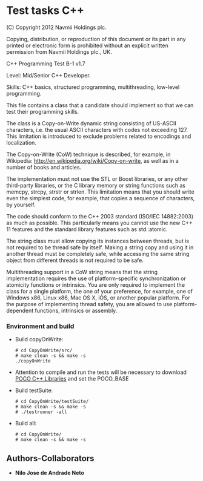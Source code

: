 # Test tasks C++ 
  
(C) Copyright 2012 Navmii Holdings plc.

Copying, distribution, or reproduction of this document or its part in any printed or electronic form is prohibited without an explicit written permission from Navmii Holdings plc., UK.

C++ Programming Test B-1 v1.7

Level: Mid/Senior C++ Developer.

Skills: C++ basics, structured programming, multithreading, low-level programming.

This file contains a class that a candidate should implement so that we can test their programming skills.

The class is a Copy-on-Write dynamic string consisting of US-ASCII characters, i.e. the usual ASCII characters with codes not exceeding 127. This limitation is introduced to exclude problems related to encodings and localization.

The Copy-on-Write (CoW) technique is described, for example, in Wikipedia: http://en.wikipedia.org/wiki/Copy-on-write, as well as in a number of books and articles.

The implementation must not use the STL or Boost libraries, or any other third-party libraries, or the C library memory or string functions such as memcpy, strcpy, strstr or strlen. This limitation means that you should write even the simplest code, for example, that copies a sequence of characters, by yourself.

The code should conform to the C++ 2003 standard (ISO/IEC 14882:2003) as much as possible. This particularly means you cannot use the new C++ 11 features and the standard library features such as std::atomic.

The string class must allow copying its instances between threads, but is not required to be thread safe by itself. Making a string copy and using it in another thread must be completely safe, while accessing the same string object from different threads is not required to be safe.

Multithreading support in a CoW string means that the string implementation requires the use of platform-specific synchronization or atomicity functions or intrinsics. You are only required to implement the class for a single platform, the one of your preference, for example, one of Windows x86, Linux x86, Mac OS X, iOS, or another popular platform. For the purpose of implementing thread safety, you are allowed to use platform-dependent functions, intrinsics or assembly.


### Environment and build

*  Build copyOnWrite:

    ```
    # cd CopyOnWrite/src/
    # make clean -s && make -s
    ./copyOnWrite

    ```

*  Attention to compile and run the tests will be necessary to download [POCO C++ Libraries](https://pocoproject.org/download.html)
and set the POCO_BASE
*  Build testSuite:

    ```
    # cd CopyOnWrite/testSuite/
    # make clean -s && make -s
    # ./testrunner -all

    ```

*  Build all:

    ```
    # cd CopyOnWrite/
    # make clean -s && make -s

    ```

## Authors-Collaborators

* **Nilo Jose de Andrade Neto**